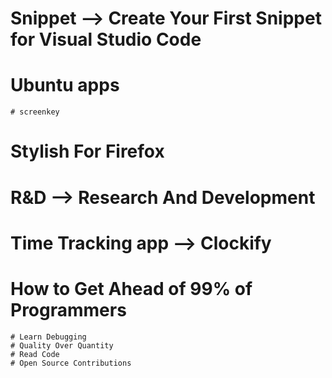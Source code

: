 # Snippet -->  Create Your First Snippet for Visual Studio Code 

# Ubuntu apps 
	# screenkey


# Stylish For Firefox


# R&D		--> Research And Development

# Time Tracking app --> Clockify





# How to Get Ahead of 99% of Programmers
	# Learn Debugging
	# Quality Over Quantity
	# Read Code
	# Open Source Contributions
